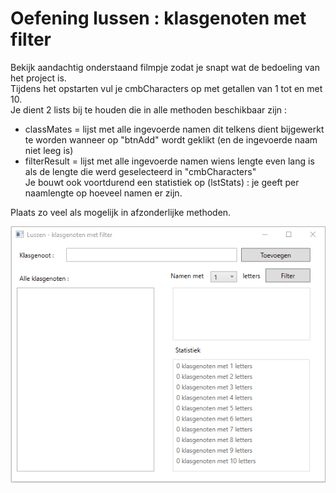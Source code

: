 # Oefening lussen : klasgenoten met filter

Bekijk aandachtig onderstaand filmpje zodat je snapt wat de bedoeling van het project is.  
Tijdens het opstarten vul je cmbCharacters op met getallen van 1 tot en met 10.  
Je dient 2 lists bij te houden die in alle methoden beschikbaar zijn :  
  * classMates = lijst met alle ingevoerde namen dit telkens dient bijgewerkt te worden wanneer op "btnAdd" wordt geklikt (en de ingevoerde naam niet leeg is)  
  * filterResult = lijst met alle ingevoerde namen wiens lengte even lang is als de lengte die werd geselecteerd in "cmbCharacters"  
Je bouwt ook voortdurend een statistiek op (lstStats) : je geeft per naamlengte op hoeveel namen er zijn.  

Plaats zo veel als mogelijk in afzonderlijke methoden.  

![example](assets/oe-lussen-klasgenoten.gif)

